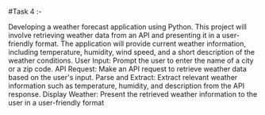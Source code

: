 #Task 4 :-

Developing a weather forecast application using Python. This project will involve retrieving weather data from an API and presenting it in a user-friendly format. The application will provide current weather information, including temperature, humidity, wind speed, and a short description of the weather
conditions.
User Input: Prompt the user to enter the name of a city or a zip code.
API Request: Make an API request to retrieve weather data based on the user's input.
Parse and Extract: Extract relevant weather information such as temperature, humidity, and description from the API response.
Display Weather: Present the retrieved weather information to the user in a user-friendly format